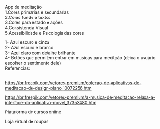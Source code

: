 App de meditação <br>
	1.Cores primarias e secundarias <br>
	2.Cores fundo e textos <br>
	3.Cores para estado e ações <br>
	4.Consistencia Visual <br>
	5.Acessibilidade e Psicologia das cores <br>

1-	Azul escuro e cinza <br>
2-	Azul escuro e branco <br>
3-	Azul claro com detalhe brilhante <br>
4-	Botões que permitem entrar em musicas para meditção (deixa o usuário escolher o sentimento dele) <br>
Referencias:<br><br>

https://br.freepik.com/vetores-premium/colecao-de-aplicativos-de-meditacao-de-design-plano_10072256.htm


 https://br.freepik.com/vetores-premium/a-musica-de-meditacao-relaxa-a-interface-do-aplicativo-movel_37353480.htm


Plataforma de cursos online



Loja virtual de roupas

